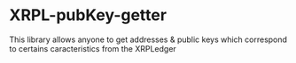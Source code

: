# XRPL-pubKey-getter


This library allows anyone to get addresses & public keys which correspond to certains caracteristics from the XRPLedger
